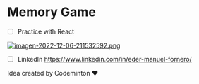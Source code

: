 # Memory Game 
- [ ] Practice with React 

[![imagen-2022-12-06-211532592.png](https://i.postimg.cc/kgWDrDfC/imagen-2022-12-06-211532592.png)](https://postimg.cc/CRLwkh3r)

- [ ] LinkedIn
https://www.linkedin.com/in/eder-manuel-fornero/

Idea created by Codeminton ❤
